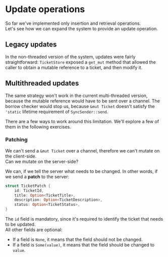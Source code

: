 # Update operations

So far we've implemented only insertion and retrieval operations.\
Let's see how we can expand the system to provide an update operation.

## Legacy updates

In the non-threaded version of the system, updates were fairly straightforward: `TicketStore` exposed a
`get_mut` method that allowed the caller to obtain a mutable reference to a ticket, and then modify it.

## Multithreaded updates

The same strategy won't work in the current multi-threaded version,
because the mutable reference would have to be sent over a channel. The borrow checker would
stop us, because `&mut Ticket` doesn't satisfy the `'static` lifetime requirement of `SyncSender::send`.

There are a few ways to work around this limitation. We'll explore a few of them in the following exercises.

### Patching

We can't send a `&mut Ticket` over a channel, therefore we can't mutate on the client-side.\
Can we mutate on the server-side?

We can, if we tell the server what needs to be changed. In other words, if we send a **patch** to the server:

```rust
struct TicketPatch {
    id: TicketId,
    title: Option<TicketTitle>,
    description: Option<TicketDescription>,
    status: Option<TicketStatus>,
}
```

The `id` field is mandatory, since it's required to identify the ticket that needs to be updated.\
All other fields are optional:

- If a field is `None`, it means that the field should not be changed.
- If a field is `Some(value)`, it means that the field should be changed to `value`.

